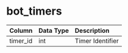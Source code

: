 # bot_timers

| Column | Data Type | Description |
| :--- | :--- | :--- |
| timer_id | int | Timer Identifier |

